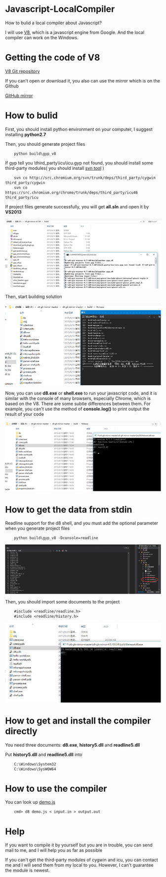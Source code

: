 # Javascript-LocalCompiler

How to bulid a local compiler about Javascript?

I will use [V8](https://developers.google.com/v8/), which is a javascript engine from Google.
And the local compiler can work on the Windows.

# Getting the code of V8

[V8 Git repository](https://chromium.googlesource.com/v8/v8.git)

If you can't open or download it, you also can use the mirror which is on the Github

[GitHub mirror](https://github.com/v8/v8-git-mirror)

# How to bulid

First, you should install python environment on your computer, I suggest installing **python2.7**

Then, you should generate project files

        python build\gyp_v8

If gyp tell you \third_party\icu\icu.gyp not found, you should install some third-party modules( you should install [svn tool](http://tortoisesvn.net/downloads.html) )

        svn co http://src.chromium.org/svn/trunk/deps/third_party/cygwin third_party/cygwin
        svn co https://src.chromium.org/chrome/trunk/deps/third_party/icu46 third_party/icu

If project files generate successfully, you will get **all.sln** and open it by **VS2013**

![](20150919141953.jpg)

Then, start building solution

![](20150919170241.jpg)

Now, you can use **d8.exe** or **shell.exe** to run your javascript code, and it is similar with the console of many browsers, especially Chrome, which is based on the V8. There are some subtle differences between them. For example, you can't use the method of **console.log()** to print output the result of your code

![](20150919170544.jpg)

# How to get the data from stdin

Readline support for the d8 shell, and you must add the optional parameter when you generate project files

        python build\gyp_v8 -Dconsole=readline

![](20150920003252.jpg)

Then, you should import some documents to the project

        #include <readline/readline.h>
        #include <readline/history.h>

![](20150920022700.jpg)

# How to get and install the compiler directly

You need three documents: **d8.exe**, **history5.dll** and **readline5.dll**

Put **history5.dll** and **readline5.dll** into 

        C:\Windows\System32
        C:\Windows\SysWOW64

# How to use the compiler

You can look up [demo.js](demo.js)

        cmd> d8 demo.js < input.in > output.out

# Help

If you want to compile it by yourself but you are in trouble, you can send mail to me, and I will help you as far as possible

If you can't get the third-party modules of cygwin and icu, you can contact me and I will send them from my local to you. However, I can't guarantee the module is newest.
